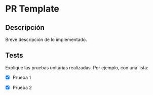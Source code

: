 # PR Template

## Descripción

Breve descripción de lo implementado.

## Tests

Explique las pruebas unitarias realizadas. Por ejemplo, con una lista:
  - [x] Prueba 1
  - [x] Prueba 2

